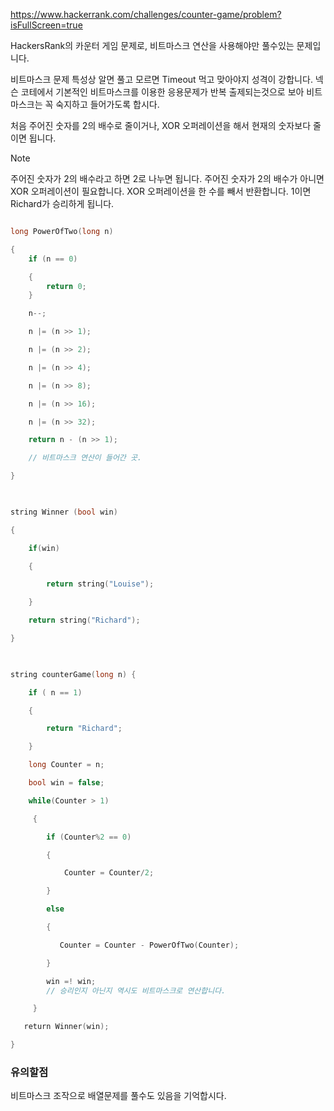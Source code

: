 https://www.hackerrank.com/challenges/counter-game/problem?isFullScreen=true

HackersRank의 카운터 게임 문제로, 비트마스크 연산을 사용해야만 풀수있는 문제입니다.

비트마스크 문제 특성상 알면 풀고 모르면 Timeout 먹고 맞아야지 성격이 강합니다. 넥슨 코테에서 기본적인 비트마스크를 이용한 응용문제가 반복 출제되는것으로 보아 비트마스크는 꼭 숙지하고 들어가도록 합시다.


처음 주어진 숫자를 2의 배수로 줄이거나, XOR 오퍼레이션을 해서 현재의 숫자보다 줄이면 됩니다. 

> [!NOTE]
> 주어진 숫자가 2의 배수라고 하면 2로 나누면 됩니다. 
> 주어진 숫자가 2의 배수가 아니면 XOR 오퍼레이션이 필요합니다.  XOR 오퍼레이션을 한 수를 빼서 반환합니다.
> 1이면  Richard가 승리하게 됩니다. 


```cpp

long PowerOfTwo(long n)

{
    if (n == 0)

    {
        return 0;
    }

    n--;

    n |= (n >> 1);

    n |= (n >> 2);

    n |= (n >> 4);

    n |= (n >> 8);

    n |= (n >> 16);

    n |= (n >> 32);

    return n - (n >> 1);

	// 비트마스크 연산이 들어간 곳.

}

  

string Winner (bool win)

{

    if(win)

    {

        return string("Louise");

    }

    return string("Richard");

}

  

string counterGame(long n) {

    if ( n == 1)

    {

        return "Richard";

    }

    long Counter = n;

    bool win = false;

    while(Counter > 1)

     {

        if (Counter%2 == 0)

        {

            Counter = Counter/2;

        }

        else

        {

           Counter = Counter - PowerOfTwo(Counter);

        }

        win =! win;
        // 승리인지 아닌지 역시도 비트마스크로 연산합니다. 

     }

   return Winner(win);

}

```

### 유의할점 

비트마스크 조작으로 배열문제를 풀수도 있음을 기억합시다. 